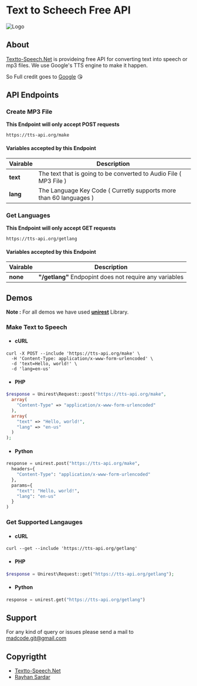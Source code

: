 # Text to Scheech Free API
![Logo](https://i.imgur.com/ZJ6o6r2.png)

## About
[Textto-Speech.Net](https://www.textto-speech.net) is provideing free API for converting text into speech or mp3 files. We use Google's TTS engine to make it happen.

So Full credit goes to [Google](https://www.google.com/) 😘

## API Endpoints

### Create MP3 File
__This Endpoint will only accept POST requests__
```
https://tts-api.org/make
```

#### Variables accepted by this Endpoint
Vairable | Description
--- | ---
__text__ | The text that is going to be converted to Audio File ( MP3 File )
__lang__ | The Language Key Code ( Curretly supports more than 60 languages )

### Get Languages
__This Endpoint will only accept GET requests__
```
https://tts-api.org/getlang
```

#### Variables accepted by this Endpoint
Vairable | Description
--- | ---
__none__ | __"/getlang"__ Endpopint does not require any variables

## Demos 

__Note :__ For all demos we have used __[unirest](http://unirest.io/)__ Library.

### Make Text to Speech

* #### cURL
```curl
curl -X POST --include 'https://tts-api.org/make' \
  -H 'Content-Type: application/x-www-form-urlencoded' \
  -d 'text=Hello, world!' \
  -d 'lang=en-us'
```

* #### PHP
```php
$response = Unirest\Request::post("https://tts-api.org/make",
  array(
    "Content-Type" => "application/x-www-form-urlencoded"
  ),
  array(
    "text" => "Hello, world!",
    "lang" => "en-us"
  )
);
```

* #### Python
```python
response = unirest.post("https://tts-api.org/make",
  headers={
    "Content-Type": "application/x-www-form-urlencoded"
  },
  params={
    "text": "Hello, world!",
    "lang": "en-us"
  }
)
```

### Get Supported Langauges

* #### cURL
```curl
curl --get --include 'https://tts-api.org/getlang'
```

* #### PHP
```php
$response = Unirest\Request::get("https://tts-api.org/getlang");
```

* #### Python
```python
response = unirest.get("https://tts-api.org/getlang")
```
## Support
For any kind of query or issues please send a mail to [madcode.git@gmail.com](mailto:madcode.git@gmail.com)

## Copyrigtht
* [Textto-Speech.Net](https://www.textto-speech.net)
* [Rayhan Sardar](https://github.com/madcode-git)
